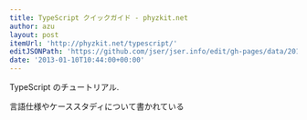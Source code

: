```yaml
---
title: TypeScript クイックガイド - phyzkit.net
author: azu
layout: post
itemUrl: 'http://phyzkit.net/typescript/'
editJSONPath: 'https://github.com/jser/jser.info/edit/gh-pages/data/2013/01/index.json'
date: '2013-01-10T10:44:00+00:00'
---
```

TypeScript のチュートリアル.

言語仕様やケーススタディについて書かれている
